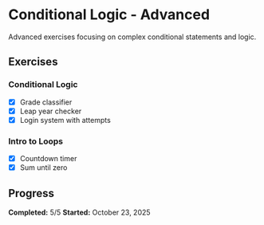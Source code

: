 # Conditional Logic - Advanced

Advanced exercises focusing on complex conditional statements and logic.

## Exercises

### Conditional Logic
- [X] Grade classifier
- [X] Leap year checker
- [X] Login system with attempts

### Intro to Loops
- [X] Countdown timer
- [X] Sum until zero

## Progress

**Completed:** 5/5
**Started:** October 23, 2025
